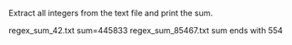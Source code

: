Extract all integers from the text file and print the sum.

regex_sum_42.txt    sum=445833
regex_sum_85467.txt sum ends with 554
